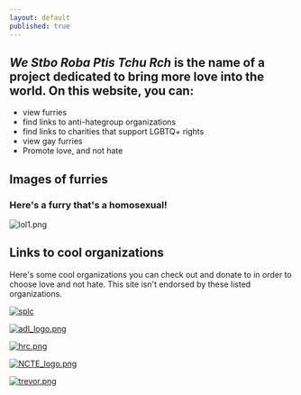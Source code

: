 ```yaml
---
layout: default
published: true
---
```

## _We Stbo Roba Ptis Tchu Rch_ is the name of a project dedicated to bring more love into the world. On this website, you can:
- view furries
- find links to anti-hategroup organizations
- find links to charities that support LGBTQ+ rights
- view gay furries
- Promote love, and not hate

## Images of furries
### Here's a furry that's a homosexual!

![lol1.png]({{site.baseurl}}/lol1.png)

## Links to cool organizations
Here's some cool organizations you can check out and donate to in order to choose love and not hate. This site isn't endorsed by these listed organizations.

[![splc]({{site.baseurl}}/splc-logo.png)](https://www.splcenter.org/)

[![adl_logo.png]({{site.baseurl}}/adl_logo.png)](https://www.adl.org/)

[![hrc.png]({{site.baseurl}}/hrc.png)](https://www.hrc.org/)

[![NCTE_logo.png]({{site.baseurl}}/NCTE_logo.png)](https://transequality.org/)

[![trevor.png]({{site.baseurl}}/trevor.png)](https://www.thetrevorproject.org)

